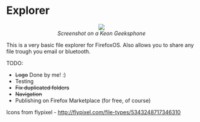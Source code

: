 Explorer
========

<p align="center">

<img src="https://github.com/elecay/explorer/blob/master/screenshots/2013-05-26-21-58-50.png?raw=true">
<br><em>Screenshot on a Keon Geeksphone</em>

</p>

This is a very basic file explorer for FirefoxOS. Also allows you to share any file trough you email or bluetooth.

TODO:

- ~~Logo~~ Done by me! :)
- Testing
- ~~Fix duplicated folders~~
- ~~Navigation~~
- Publishing on Firefox Marketplace (for free, of course)

Icons from flypixel - http://flypixel.com/file-types/5343248717346310
